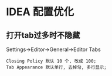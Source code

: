 # IDEA 配置优化

## 打开tab过多时不隐藏

Settings→Editor→General→Editor Tabs

	Closing Policy 默认 10 个, 改成 100;
	Tab Appearance 默认单行, 去掉勾, 多行显示;



